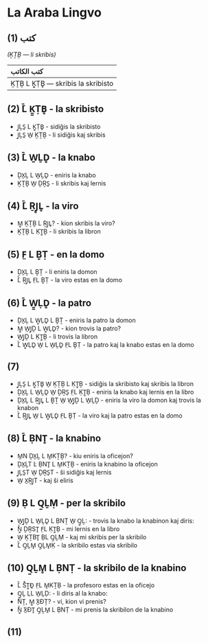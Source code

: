 # La Araba Lingvo

## (1) كتب
*(ḴṮḆ — li skribis)*

| كتب الكاتب |
|:-|
| ḴṮḆ L Ḵ̱ṬB̥ — skribis la skribisto |

## (2) ̄L̄ Ḵ̱ṬB̥ - la skribisto

* J̱ḺS̱ L Ḵ̱ṬB̥ - sidiĝis la skribisto
* J̱ḺS̱ W̱ ḴṮḆ - li sidiĝis kaj skribis

## (3) ̄L̄ W̱ḺD̥ - la knabo

* ḎX̱Ḻ L W̱ḺD̥ - eniris la knabo
* ḴṮḆ W̱ ḎṞS̱ - li skribis kaj lernis

## (4) ̄L̄ ṞJ̥L̥ - la viro

* M̱̱ ḴṮḆ L ṞJ̥L̥? - kion skribis la viro?
* ḴṮḆ L ḲṮ̱Ḇ - li skribis la libron

## (5) F̤ L Ḇ̣Ṭ - en la domo

* ḎX̱Ḻ L Ḇ̣Ṯ - li eniris la domon
* ̄L̄ ṞJ̥L̥ F̤L Ḇ̣Ṭ - la viro estas en la domo

## (6) ̄L̄ W̱̱ḶD̥ - la patro

* ḎX̱Ḻ L W̱̱ḶD̥ L Ḇ̣Ṯ - eniris la patro la domon
* M̱̱ W̱J̱Ḏ L W̱̱ḶD̥? - kion trovis la patro?
* W̱J̱Ḏ L ḲṮ̱Ḇ - li trovis la libron
* ̄L̄ W̱̱ḶD̥ W̱ L W̱ḺD̥ F̤L Ḇ̣Ṭ - la patro kaj la knabo estas en la domo

## (7)

* J̱ḺS̱ L Ḵ̱ṬB̥ W̱ ḴṮḆ L ḲṮ̱Ḇ - sidiĝis la skribisto kaj skribis la libron
* ḎX̱Ḻ L W̱ḺD̥ W̱ ḎṞS̱ F̤L ḲṮ̱Ḅ - eniris la knabo kaj lernis en la libro
* ḎX̱Ḻ L ṞJ̥L̥ L Ḇ̣Ṯ W̱ W̱J̱Ḏ L W̱ḺḎ - eniris la viro la domon kaj trovis la knabon
* ̄L̄ ṞJ̥L̥ W̱ L W̱̱ḶD̥ F̤L Ḇ̣Ṭ - la viro kaj la patro estas en la domo

## (8) ̄L̄ ḄNT̥ - la knabino

* M̱N ḎX̱Ḻ L M̱KṮḆ? - kiu eniris la oficejon?
* ḎX̱ḺT L̇ ḄNT̥ L M̱KṮḆ - eniris la knabino la oficejon
* J̱ḺS̱T W̱ ḎṞS̱T - ŝi sidiĝis kaj lernis
* W̱ X̱ṞJ̱T - kaj ŝi eliris

## (9) Ḅ L Q̱ḺṂ - per la skribilo

* W̱J̱Ḏ L W̱ḺD̥ L ḄNṮ W̱ Q̱̱Ḻ: - trovis la knabo la knabinon kaj diris:
* ̄̄Ṉ̱ ḎṞST̥ F̤L ḲṮ̱Ḅ - mi lernis en la libro
* W̱ ḴṮBT̥ ḄL Q̱ḺṂ - kaj mi skribis per la skribilo
* ̄L̄ Q̱ḺM̥ Q̱ḺM̥Ḳ - la skribilo estas via skribilo

## (10) Q̱ḺM̥ L ḄNṬ - la skribilo de la knabino

* ̄L̄ S̊Ṯ̱Đ̥ F̤L M̱KṮḄ - la profesoro estas en la oficejo
* Q̱̱Ḻ ḶL W̱ḺḌ: - li diris al la knabo:
* ̄̄NṮ, M̱̱ ̄X̱ĐṮ? - vi, kion vi prenis?
* ̄̄Ṉ̱ ̄X̱ĐT̥ Q̱ḺM̱ L ḄNṬ - mi prenis la skribilon de la knabino

## (11)